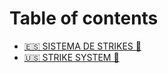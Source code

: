 # Table of contents

* [🇪🇸 SISTEMA DE STRIKES 🚫](README.md)
* [🇺🇸 STRIKE SYSTEM 🚫](strike-system.md)
